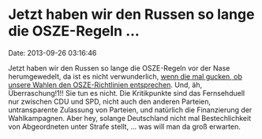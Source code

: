 Jetzt haben wir den Russen so lange die OSZE-Regeln \...
========================================================

Date: 2013-09-26 03:16:46

Jetzt haben wir den Russen so lange die OSZE-Regeln vor der Nase
herumgewedelt, da ist es nicht verwunderlich, [wenn die mal gucken, ob
unsere Wahlen den OSZE-Richtlinien
entsprechen](http://german.ruvr.ru/2013_09_23/Russlands-Experten-uber-die-Wahl-in-Deutschland-3128/).
Und, äh, Überraschung!1!! Sie tun es nicht. Die Kritikpunkte sind das
Fernsehduell nur zwischen CDU und SPD, nicht auch den anderen Parteien,
untransparente Zulassung von Parteien, und natürlich die Finanzierung
der Wahlkampagnen. Aber hey, solange Deutschland nicht mal
Bestechlichkeit von Abgeordneten unter Strafe stellt, \... was will man
da groß erwarten.
